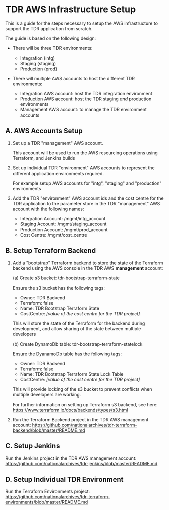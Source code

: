 # TDR AWS Infrastructure Setup

This is a guide for the steps necessary to setup the AWS infrastructure to support the TDR application from scratch.

The guide is based on the following design:
* There will be three TDR environments:

  * Integration (intg)
  * Staging (staging)
  * Production (prod)
  
* There will multiple AWS accounts to host the different TDR environments:

  * Integration AWS account: host the TDR integration environment
  * Production AWS account: host the TDR staging *and* production environments
  * Management AWS account: to manage the TDR environment accounts

## A. AWS Accounts Setup

1. Set up a TDR "management" AWS account.

   This account will be used to run the AWS resourcing operations using Terraform, and Jenkins builds

2. Set up individual TDR "environment" AWS accounts to represent the different application environments required. 

   For example setup AWS accounts for "intg", "staging" and "production" environments
   
3. Add the TDR "environment" AWS account ids and the cost centre for the TDR application to the parameter store in the TDR "management" AWS account with the following names:

   * Integration Account: /mgmt/intg_account
   * Staging Account: /mgmt/staging_account
   * Production Account: /mgmt/prod_account
   * Cost Centre: /mgmt/cost_centre

## B. Setup Terraform Backend

1. Add a "bootstrap" Terraform backend to store the state of the Terraform backend using the AWS console in the TDR AWS **management** account:

   (a) Create s3 bucket: tdr-bootstrap-terraform-state
   
      Ensure the s3 bucket has the following tags:
      
      * Owner: TDR Backend
      * Terraform: false
      * Name: TDR Bootstrap Terraform State
      * CostCentre: *[value of the cost centre for the TDR project]*
       
      This will store the state of the Terraform for the backend during development, and allow sharing of the state between multiple developers
   
   (b) Create DynamoDb table: tdr-bootstrap-terraform-statelock
   
      Ensure the DyanamoDb table has the following tags:
      
      * Owner: TDR Backend
      * Terraform: false
      * Name: TDR Bootstrap Terraform State Lock Table
      * CostCentre: *[value of the cost centre for the TDR project]*
   
      This will provide locking of the s3 bucket to prevent conflicts when multiple developers are working.
      
   For further information on setting up Terraform s3 backend, see here: https://www.terraform.io/docs/backends/types/s3.html

2. Run the Terraform Backend project in the TDR AWS management account: https://github.com/nationalarchives/tdr-terraform-backend/blob/master/README.md

## C. Setup Jenkins

Run the Jenkins project in the TDR AWS management account: https://github.com/nationalarchives/tdr-jenkins/blob/master/README.md

## D. Setup Individual TDR Environment

Run the Terraform Environments project: https://github.com/nationalarchives/tdr-terraform-environments/blob/master/README.md